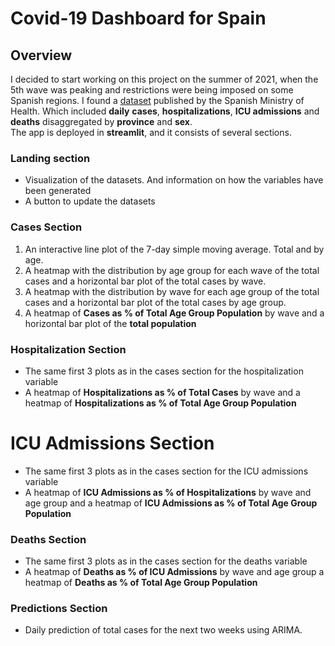# Covid-19 Dashboard for Spain
## Overview
I decided to start working on this project on the summer of 2021, when the 5th wave was peaking and restrictions were being imposed on some Spanish regions. I found a [dataset](https://cnecovid.isciii.es/covid19/) published by the Spanish Ministry of Health. Which included **daily** **cases**, **hospitalizations**, **ICU admissions** and **deaths** disaggregated by **province** and **sex**.  
The app is deployed in **streamlit**, and it consists of several sections.
### Landing section
- Visualization of the datasets. And information on how the variables have been generated
- A button to update the datasets
### Cases Section
1. An interactive line plot of the 7-day simple moving average. Total and by age.
2. A heatmap with the distribution by age group for each wave of the total cases and a horizontal bar plot of the total cases by wave.
3. A heatmap with the distribution by wave for each age group of the total cases and a horizontal bar plot of the total cases by age group.
4. A heatmap of **Cases as % of Total Age Group Population** by wave and a horizontal bar plot of the **total population**
### Hospitalization Section
- The same first 3 plots as in the cases section for the hospitalization variable
- A heatmap of **Hospitalizations as % of Total Cases** by wave and a heatmap of **Hospitalizations as % of Total Age Group Population**
# ICU Admissions Section
- The same first 3 plots as in the cases section for the ICU admissions variable
- A heatmap of **ICU Admissions as % of Hospitalizations** by wave and age group and a heatmap of **ICU Admissions as % of Total Age Group Population**
### Deaths Section 
- The same first 3 plots as in the cases section for the deaths variable
- A heatmap of **Deaths as % of ICU Admissions** by wave and age group a heatmap of **Deaths as % of Total Age Group Population**
### Predictions Section
- Daily prediction of total cases for the next two weeks using ARIMA.